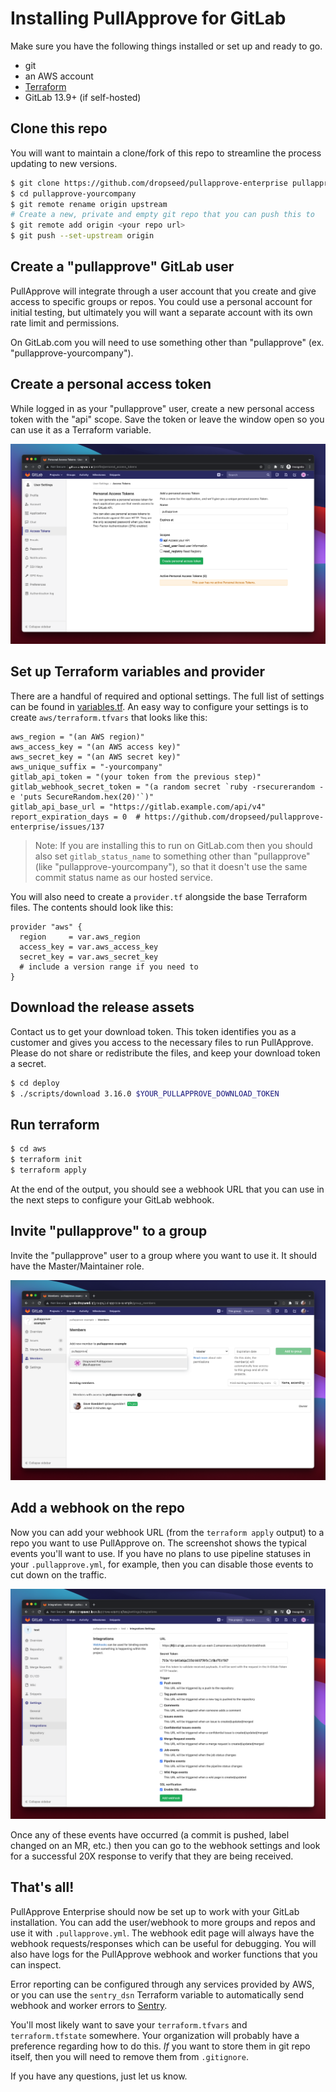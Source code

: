 # Installing PullApprove for GitLab

Make sure you have the following things installed or set up and ready to go.

- git
- an AWS account
- [Terraform](https://www.terraform.io/downloads.html)
- GitLab 13.9+ (if self-hosted)

## Clone this repo

You will want to maintain a clone/fork of this repo to streamline the process updating to new versions.

```sh
$ git clone https://github.com/dropseed/pullapprove-enterprise pullapprove-yourcompany
$ cd pullapprove-yourcompany
$ git remote rename origin upstream
# Create a new, private and empty git repo that you can push this to
$ git remote add origin <your repo url>
$ git push --set-upstream origin
```

## Create a "pullapprove" GitLab user

PullApprove will integrate through a user account that you create and give access to specific groups or repos.
You could use a personal account for initial testing,
but ultimately you will want a separate account with its own rate limit and permissions.

On GitLab.com you will need to use something other than "pullapprove" (ex. "pullapprove-yourcompany").

## Create a personal access token

While logged in as your "pullapprove" user,
create a new personal access token with the "api" scope.
Save the token or leave the window open so you can use it as a Terraform variable.

![GitLab access token](img/gitlab-access-token.png)

## Set up Terraform variables and provider

There are a handful of required and optional settings.
The full list of settings can be found in [variables.tf](../aws/variables.tf).
An easy way to configure your settings is to create `aws/terraform.tfvars` that looks like this:

```hcl
aws_region = "(an AWS region)"
aws_access_key = "(an AWS access key)"
aws_secret_key = "(an AWS secret key)"
aws_unique_suffix = "-yourcompany"
gitlab_api_token = "(your token from the previous step)"
gitlab_webhook_secret_token = "(a random secret `ruby -rsecurerandom -e 'puts SecureRandom.hex(20)'`)"
gitlab_api_base_url = "https://gitlab.example.com/api/v4"
report_expiration_days = 0  # https://github.com/dropseed/pullapprove-enterprise/issues/137
```

> Note: If you are installing this to run on GitLab.com then you should also set `gitlab_status_name` to something other than "pullapprove" (like "pullapprove-yourcompany"), so that it doesn't use the same commit status name as our hosted service.

You will also need to create a `provider.tf` alongside the base Terraform files.
The contents should look like this:

```hcl
provider "aws" {
  region     = var.aws_region
  access_key = var.aws_access_key
  secret_key = var.aws_secret_key
  # include a version range if you need to
}
```

## Download the release assets

Contact us to get your download token.
This token identifies you as a customer and gives you access to the necessary files to run PullApprove. Please do not share or redistribute the files,
and keep your download token a secret.

```sh
$ cd deploy
$ ./scripts/download 3.16.0 $YOUR_PULLAPPROVE_DOWNLOAD_TOKEN
```

## Run terraform

```sh
$ cd aws
$ terraform init
$ terraform apply
```

At the end of the output,
you should see a webhook URL that you can use in the next steps to configure your GitLab webhook.

## Invite "pullapprove" to a group

Invite the "pullapprove" user to a group where you want to use it.
It should have the Master/Maintainer role.

![Invite to a group or repo](img/gitlab-group-members.png)

## Add a webhook on the repo

Now you can add your webhook URL (from the `terraform apply` output) to a repo you want to use PullApprove on.
The screenshot shows the typical events you'll want to use.
If you have no plans to use pipeline statuses in your `.pullapprove.yml`, for example, then you can disable those events to cut down on the traffic.

![Add webhook](img/gitlab-webhook.png)

Once any of these events have occurred (a commit is pushed, label changed on an MR, etc.) then you can go to the webhook settings and look for a successful 20X response to verify that they are being received.

## That's all!

PullApprove Enterprise should now be set up to work with your GitLab
installation. You can add the user/webhook to more groups and repos and use it with `.pullapprove.yml`. The webhook edit page will always have the webhook
requests/responses which can be useful for debugging. You will also have logs
for the PullApprove webhook and worker functions that you can inspect.

Error reporting can be configured through any services provided by AWS, or
you can use the `sentry_dsn` Terraform variable to automatically send webhook
and worker errors to [Sentry](https://sentry.io).

You'll most likely want to save your `terraform.tfvars` and `terraform.tfstate`
somewhere. Your organization will probably have a preference regarding how to do
this. *If* you want to store them in git repo itself, then you will need
to remove them from `.gitignore`.

If you have any questions, just let us know.
